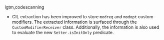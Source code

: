 lgtm,codescanning
* CIL extraction has been improved to store `modreq` and `modopt` custom modifiers.
The extracted information is surfaced through the `CustomModifierReceiver` class. Additionally,
the information is also used to evaluate the new `Setter.isInitOnly` predicate.